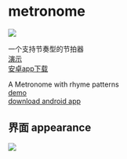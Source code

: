 # metronome
![](https://img.shields.io/github/license/tinywisp/metronome.svg)


一个支持节奏型的节拍器  
[演示](https://tinywisp.github.io/metronome/)  
[安卓app下载](https://github.com/TinyWisp/metronome/releases)  

A Metronome with rhyme patterns  
[demo](https://tinywisp.github.io/metronome/)  
[download android app](https://github.com/TinyWisp/metronome/releases)  

## 界面 appearance  
![](https://tinywisp.github.io/metronome/demo.png)

